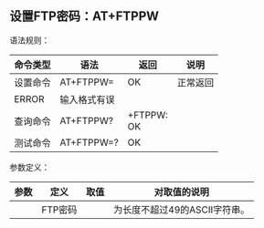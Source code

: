 ## 设置FTP密码：AT+FTPPW

语法规则：

| 命令类型 | 语法          | 返回               | 说明     |
| -------- | ------------- | ------------------ | -------- |
| 设置命令 | AT+FTPPW=<pw> | OK                 | 正常返回 |
| ERROR    | 输入格式有误  |                    |          |
| 查询命令 | AT+FTPPW?     | +FTPPW:<pw> <br>OK |          |
| 测试命令 | AT+FTPPW=?    | OK                 |          |

 

参数定义：

| 参数 | 定义    | 取值 | 对取值的说明                  |
| ---- | ------- | ---- | ----------------------------- |
| <pw> | FTP密码 |      | 为长度不超过49的ASCII字符串。 |

